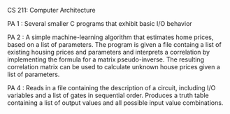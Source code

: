 CS 211: Computer Architecture

PA 1 : Several smaller C programs that exhibit basic I/O behavior

PA 2 : A simple machine-learning algorithm that estimates home prices, based on a list of parameters.
       The program is given a file containg a list of existing housing prices and parameters and interprets a correlation
       by implementing the formula for a matrix pseudo-inverse. The resulting correlation matrix can be used
       to calculate unknown house prices given a list of parameters.

PA 4 : Reads in a file containing the description of a circuit, including I/O variables and a list of gates in sequential
       order. Produces a truth table containing a list of output values and all possible input value combinations.
